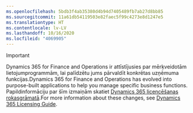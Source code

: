 ```yaml
---
ms.openlocfilehash: 5bdb3f4ab35380d4b94d7405489fb7ab27d8bb85
ms.sourcegitcommit: 11a61db54119503e82faec5f99c4273e8d1247e5
ms.translationtype: HT
ms.contentlocale: lv-LV
ms.lasthandoff: 10/16/2020
ms.locfileid: "4069905"
---
```

> [!IMPORTANT]
> <span data-ttu-id="c7d73-101">Dynamics 365 for Finance and Operations ir attīstījusies par mērķveidotām lietojumprogrammām, lai palīdzētu jums pārvaldīt konkrētas uzņēmuma funkcijas.</span><span class="sxs-lookup"><span data-stu-id="c7d73-101">Dynamics 365 for Finance and Operations has evolved into purpose-built applications to help you manage specific business functions.</span></span> <span data-ttu-id="c7d73-102">Papildinformāciju par šīm izmaiņām skatiet [Dynamics 365 licencēšanas rokasgrāmatā](https://mbs.microsoft.com/Files/public/365/Dynamics365LicensingGuide.pdf).</span><span class="sxs-lookup"><span data-stu-id="c7d73-102">For more information about these changes, see [Dynamics 365 Licensing Guide](https://mbs.microsoft.com/Files/public/365/Dynamics365LicensingGuide.pdf).</span></span>
 
